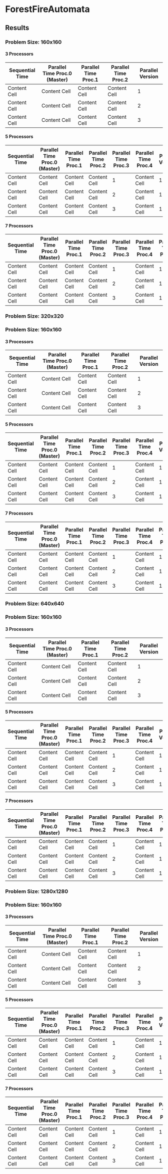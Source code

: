 # ForestFireAutomata
                   
## Results

### Problem Size: 160x160
#### 3 Processors
Sequential Time  | Parallel Time Proc.0 (Master) | Parallel Time Proc.1  | Parallel Time Proc.2 | Parallel Version
------------- | ------------- | ------------- | ------------- | -------------
Content Cell  | Content Cell | Content Cell  | Content Cell | 1  
Content Cell  | Content Cell | Content Cell  | Content Cell | 2  
Content Cell  | Content Cell | Content Cell  | Content Cell | 3  


#### 5 Processors
Sequential Time  | Parallel Time Proc.0 (Master) | Parallel Time Proc.1  | Parallel Time Proc.2 | Parallel Time Proc.3  | Parallel Time Proc.4 | Parallel Version
------------- | ------------- | ------------- | ------------- | ------------- | ------------- | -------------
Content Cell  | Content Cell | Content Cell  | Content Cell | 1  | Content Cell | 1  
Content Cell  | Content Cell | Content Cell  | Content Cell | 2  | Content Cell | 1  
Content Cell  | Content Cell | Content Cell  | Content Cell | 3  | Content Cell | 1  


#### 7 Processors
Sequential Time  | Parallel Time Proc.0 (Master) | Parallel Time Proc.1  | Parallel Time Proc.2 | Parallel Time Proc.3  | Parallel Time Proc.4 | Parallel Time Proc.5  | Parallel Time Proc.6  | Parallel Version
------------- | ------------- | ------------- | ------------- | ------------- | ------------- | ------------- | ------------- | -------------
Content Cell  | Content Cell | Content Cell  | Content Cell | 1  | Content Cell | 1   | Content Cell | 1  
Content Cell  | Content Cell | Content Cell  | Content Cell | 2  | Content Cell | 1   | Content Cell | 1  
Content Cell  | Content Cell | Content Cell  | Content Cell | 3  | Content Cell | 1   | Content Cell | 1  


### Problem Size: 320x320


### Problem Size: 160x160
#### 3 Processors
Sequential Time  | Parallel Time Proc.0 (Master) | Parallel Time Proc.1  | Parallel Time Proc.2 | Parallel Version
------------- | ------------- | ------------- | ------------- | -------------
Content Cell  | Content Cell | Content Cell  | Content Cell | 1  
Content Cell  | Content Cell | Content Cell  | Content Cell | 2  
Content Cell  | Content Cell | Content Cell  | Content Cell | 3  


#### 5 Processors
Sequential Time  | Parallel Time Proc.0 (Master) | Parallel Time Proc.1  | Parallel Time Proc.2 | Parallel Time Proc.3  | Parallel Time Proc.4 | Parallel Version
------------- | ------------- | ------------- | ------------- | ------------- | ------------- | -------------
Content Cell  | Content Cell | Content Cell  | Content Cell | 1  | Content Cell | 1  
Content Cell  | Content Cell | Content Cell  | Content Cell | 2  | Content Cell | 1  
Content Cell  | Content Cell | Content Cell  | Content Cell | 3  | Content Cell | 1  


#### 7 Processors
Sequential Time  | Parallel Time Proc.0 (Master) | Parallel Time Proc.1  | Parallel Time Proc.2 | Parallel Time Proc.3  | Parallel Time Proc.4 | Parallel Time Proc.5  | Parallel Time Proc.6  | Parallel Version
------------- | ------------- | ------------- | ------------- | ------------- | ------------- | ------------- | ------------- | -------------
Content Cell  | Content Cell | Content Cell  | Content Cell | 1  | Content Cell | 1   | Content Cell | 1  
Content Cell  | Content Cell | Content Cell  | Content Cell | 2  | Content Cell | 1   | Content Cell | 1  
Content Cell  | Content Cell | Content Cell  | Content Cell | 3  | Content Cell | 1   | Content Cell | 1  

### Problem Size: 640x640


### Problem Size: 160x160
#### 3 Processors
Sequential Time  | Parallel Time Proc.0 (Master) | Parallel Time Proc.1  | Parallel Time Proc.2 | Parallel Version
------------- | ------------- | ------------- | ------------- | -------------
Content Cell  | Content Cell | Content Cell  | Content Cell | 1  
Content Cell  | Content Cell | Content Cell  | Content Cell | 2  
Content Cell  | Content Cell | Content Cell  | Content Cell | 3  


#### 5 Processors
Sequential Time  | Parallel Time Proc.0 (Master) | Parallel Time Proc.1  | Parallel Time Proc.2 | Parallel Time Proc.3  | Parallel Time Proc.4 | Parallel Version
------------- | ------------- | ------------- | ------------- | ------------- | ------------- | -------------
Content Cell  | Content Cell | Content Cell  | Content Cell | 1  | Content Cell | 1  
Content Cell  | Content Cell | Content Cell  | Content Cell | 2  | Content Cell | 1  
Content Cell  | Content Cell | Content Cell  | Content Cell | 3  | Content Cell | 1  


#### 7 Processors
Sequential Time  | Parallel Time Proc.0 (Master) | Parallel Time Proc.1  | Parallel Time Proc.2 | Parallel Time Proc.3  | Parallel Time Proc.4 | Parallel Time Proc.5  | Parallel Time Proc.6  | Parallel Version
------------- | ------------- | ------------- | ------------- | ------------- | ------------- | ------------- | ------------- | -------------
Content Cell  | Content Cell | Content Cell  | Content Cell | 1  | Content Cell | 1   | Content Cell | 1  
Content Cell  | Content Cell | Content Cell  | Content Cell | 2  | Content Cell | 1   | Content Cell | 1  
Content Cell  | Content Cell | Content Cell  | Content Cell | 3  | Content Cell | 1   | Content Cell | 1  

### Problem Size: 1280x1280



### Problem Size: 160x160
#### 3 Processors
Sequential Time  | Parallel Time Proc.0 (Master) | Parallel Time Proc.1  | Parallel Time Proc.2 | Parallel Version
------------- | ------------- | ------------- | ------------- | -------------
Content Cell  | Content Cell | Content Cell  | Content Cell | 1  
Content Cell  | Content Cell | Content Cell  | Content Cell | 2  
Content Cell  | Content Cell | Content Cell  | Content Cell | 3  


#### 5 Processors
Sequential Time  | Parallel Time Proc.0 (Master) | Parallel Time Proc.1  | Parallel Time Proc.2 | Parallel Time Proc.3  | Parallel Time Proc.4 | Parallel Version
------------- | ------------- | ------------- | ------------- | ------------- | ------------- | -------------
Content Cell  | Content Cell | Content Cell  | Content Cell | 1  | Content Cell | 1  
Content Cell  | Content Cell | Content Cell  | Content Cell | 2  | Content Cell | 1  
Content Cell  | Content Cell | Content Cell  | Content Cell | 3  | Content Cell | 1  


#### 7 Processors
Sequential Time  | Parallel Time Proc.0 (Master) | Parallel Time Proc.1  | Parallel Time Proc.2 | Parallel Time Proc.3  | Parallel Time Proc.4 | Parallel Time Proc.5  | Parallel Time Proc.6  | Parallel Version
------------- | ------------- | ------------- | ------------- | ------------- | ------------- | ------------- | ------------- | -------------
Content Cell  | Content Cell | Content Cell  | Content Cell | 1  | Content Cell | 1   | Content Cell | 1  
Content Cell  | Content Cell | Content Cell  | Content Cell | 2  | Content Cell | 1   | Content Cell | 1  
Content Cell  | Content Cell | Content Cell  | Content Cell | 3  | Content Cell | 1   | Content Cell | 1  
